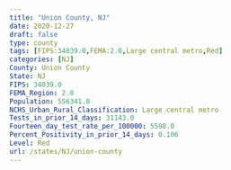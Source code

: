 ```yaml
---
title: "Union County, NJ"
date: 2020-12-27
draft: false
type: county
tags: [FIPS:34039.0,FEMA:2.0,Large central metro,Red]
categories: [NJ]
County: Union County
State: NJ
FIPS: 34039.0
FEMA_Region: 2.0
Population: 556341.0
NCHS_Urban_Rural_Classification: Large central metro
Tests_in_prior_14_days: 31143.0
Fourteen_day_test_rate_per_100000: 5598.0
Percent_Positivity_in_prior_14_days: 0.106
Level: Red
url: /states/NJ/union-county
---
```



